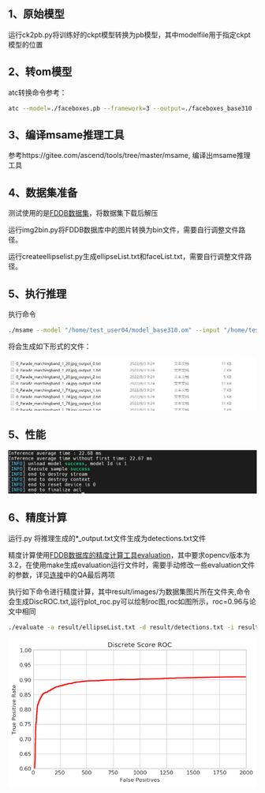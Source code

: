 
## 1、原始模型
运行ck2pb.py将训练好的ckpt模型转换为pb模型，其中modelfile用于指定ckpt模型的位置

## 2、转om模型

atc转换命令参考：

```sh
atc --model=./faceboxes.pb --framework=3 --output=./faceboxes_base310 --soc_version=Ascend310         --input_shape="image_tensor:1,1024,1024,3"         --log=info          --out_nodes="nms/map/TensorArrayStack/TensorArrayGatherV3:0;nms/map/TensorArrayStack_1/TensorArrayGatherV3:0;nms/map/TensorArrayStack_2/TensorArrayGatherV3:0"
```


## 3、编译msame推理工具
参考https://gitee.com/ascend/tools/tree/master/msame, 编译出msame推理工具




## 4、数据集准备
测试使用的是[FDDB数据集](http://vis-www.cs.umass.edu/fddb/index.html#download)，将数据集下载后解压

运行img2bin.py将FDDB数据库中的图片转换为bin文件，需要自行调整文件路径。

运行createellipselist.py生成ellipseList.txt和faceList.txt，需要自行调整文件路径。


## 5、执行推理

  
执行命令 
```sh
./msame --model "/home/test_user04/model_base310.om" --input "/home/test_user04/inference_data" --output "/home/test_user04/" --outfmt TXT  --outputSize "10000,10000,10000"
```
将会生成如下形式的文件：

![输入图片说明](output.png)


## 5、性能

![输入图片说明](time.png)


## 6、精度计算
运行.py 将推理生成的*_output.txt文件生成为detections.txt文件

精度计算使用[FDDB数据库的精度计算工具evaluation](http://vis-www.cs.umass.edu/fddb/results.html)，其中要求opencv版本为3.2，在使用make生成evaluation运行文件时，需要手动修改一些evaluation文件的参数，详见[连接](http://vis-www.cs.umass.edu/fddb/faq.html)中的QA最后两项

执行如下命令进行精度计算，其中result/images/为数据集图片所在文件夹,命令会生成DiscROC.txt,运行plot_roc.py可以绘制roc图,roc如图所示，roc=0.96与论文中相同
```sh
./evaluate -a result/ellipseList.txt -d result/detections.txt -i result/images/ -l result/faceList.txt -z .jpg -f 0
```

![输入图片说明](roc.png)
